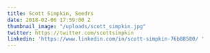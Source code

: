 ```yaml
---
title: Scott Simpkin, Seedrs
date: 2018-02-06 17:59:00 Z
thumbnail_image: "/uploads/scott_simpkin.jpg"
twitter: https://twitter.com/scottsimpkin
linkedin: 'https://www.linkedin.com/in/scott-simpkin-76b88580/ '
---
```


